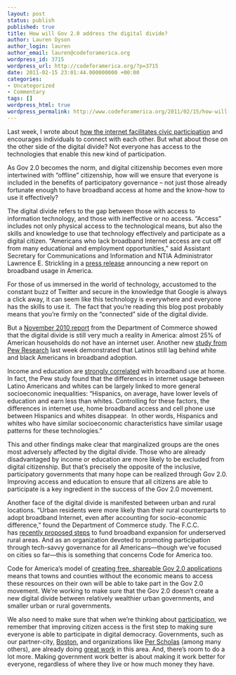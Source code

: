 ```yaml
---
layout: post
status: publish
published: true
title: How will Gov 2.0 address the digital divide?
author: Lauren Dyson
author_login: lauren
author_email: lauren@codeforamerica.org
wordpress_id: 3715
wordpress_url: http://codeforamerica.org/?p=3715
date: 2011-02-15 23:01:44.000000000 +00:00
categories:
- Uncategorized
- Commentary
tags: []
wordpress_html: true
wordpress_permalink: http://www.codeforamerica.org/2011/02/15/how-will-gov-2-0-address-the-digital-divide/
---
```


<p><!-- p.p1 {margin: 0.0px 0.0px 0.0px 0.0px; font: 12.5px 'Helvetica Neue UltraLight'} -->Last week, I wrote about <a href="http://codeforamerica.org/2011/02/07/the-internet-and-civic-participation-what-the-pew-study-tells-us/">how the internet facilitates civic participation</a> and encourages individuals to connect with each other. But what about those on the other side of the digital divide? Not everyone has access to the technologies that enable this new kind of participation.</p>
<p>As Gov 2.0 becomes the norm, and digital citizenship becomes even more intertwined with “offline” citizenship, how will we ensure that everyone is included in the benefits of participatory governance – not just those already fortunate enough to have broadband access at home and the know-how to use it effectively?</p>
<p>The digital divide refers to the gap between those with access to information technology, and those with ineffective or no access. “Access” includes not only physical access to the technological means, but also the skills and knowledge to use that technology effectively and participate as a digital citizen. “Americans who lack broadband Internet access are cut off from many educational and employment opportunities,” said Assistant Secretary for Communications and Information and NTIA Administrator Lawrence E. Strickling in a <a href="http://www.ntia.doc.gov/press/2010/DNII_Release_11082010.html">press release</a> announcing a new report on broadband usage in America.</p>
<p>For those of us immersed in the world of technology, accustomed to the constant buzz of Twitter and secure in the knowledge that Google is always a click away, it can seem like this technology is everywhere and everyone has the skills to use it.  The fact that you’re reading this blog post probably means that you’re firmly on the “connected” side of the digital divide.</p>
<p>But a <a href="http://www.ntia.doc.gov/reports/2010/ESA_NTIA_US_Broadband_Adoption_Report_11082010.pdf">November 2010 report</a> from the Department of Commerce showed that the digital divide is still very much a reality in America: almost 25% of American households do not have an internet user. Another new <a href="http://pewhispanic.org/reports/report.php?ReportID=134">study from Pew Research</a> last week demonstrated that Latinos still lag behind white and black Americans in broadband adoption.</p>
<p>Income and education are <a href="http://www.ntia.doc.gov/press/2010/DNII_Release_11082010.html">strongly correlated</a> with broadband use at home. In fact, the Pew study found that the differences in internet usage between Latino Americans and whites can be largely linked to more general socioeconomic inequalities: “Hispanics, on average, have lower levels of education and earn less than whites. Controlling for these factors, the differences in internet use, home broadband access and cell phone use between Hispanics and whites disappear.  In other words, Hispanics and whites who have similar socioeconomic characteristics have similar usage patterns for these technologies.”</p>
<p>This and other findings make clear that marginalized groups are the ones most adversely affected by the digital divide. Those who are already disadvantaged by income or education are more likely to be excluded from digital citizenship. But that’s precisely the opposite of the inclusive, participatory governments that many hope can be realized through Gov 2.0. Improving access and education to ensure that all citizens are able to participate is a key ingredient in the success of the Gov 2.0 movement.</p>
<p>Another face of the digital divide is manifested between urban and rural locations. “Urban residents were more likely than their rural counterparts to adopt broadband Internet, even after accounting for socio-economic difference,” found the Department of Commerce study. The F.C.C. has <a href="http://www.nytimes.com/2011/02/07/business/07fcc.html?_r=1&amp;ref=technology">recently proposed steps</a> to fund broadband expansion for underserved rural areas. And as an organization devoted to promoting participation through tech-savvy governance for all Americans—though we’ve focused on cities so far—this is something that concerns Code for America too.</p>
<p>Code for America’s model of <a href="http://codeforamerica.org/what-we-do/">creating free, shareable Gov 2.0 applications</a> means that towns and counties without the economic means to access these resources on their own will be able to take part in the Gov 2.0 movement. We’re working to make sure that the Gov 2.0 doesn’t create a new digital divide between relatively wealthier urban governments, and smaller urban or rural governments.</p>
<p>We also need to make sure that when we’re thinking about <a href="http://codeforamerica.org/issues/participation/">participation</a>, we remember that improving citizen access is the first step to making sure everyone is able to participate in digital democracy. Governments, such as our partner-city, <a href="http://codeforamerica.org/boston/">Boston</a>, and organizations like <a href="http://www.perscholas.org/">Per Scholas</a> (among many others), are already doing <a href="http://www.cityofboston.gov/news/default.aspx?id=4765">great work</a> in this area. And, there’s room to do a lot more. Making government work better is about making it work better for everyone, regardless of where they live or how much money they have.</p>
